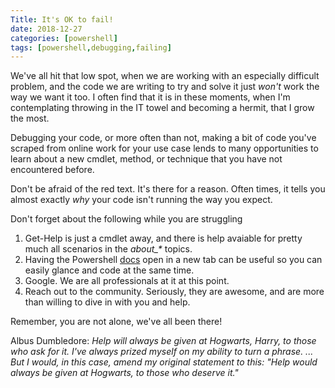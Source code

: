 ```yaml
---
Title: It's OK to fail!
date: 2018-12-27
categories: [powershell]
tags: [powershell,debugging,failing]
---
```


We've all hit that low spot, when we are working with an especially difficult problem, and the code we are writing to try and solve it just _won't_ work the way we want it too.
I often find that it is in these moments, when I'm contemplating throwing in the IT towel and becoming a hermit, that I grow the most.

Debugging your code, or more often than not, making a bit of code you've scraped from online work for your use case lends to many opportunities to learn about a new cmdlet, method, or technique that you have not encountered before.

Don't be afraid of the red text. It's there for a reason. Often times, it tells you almost exactly _why_ your code isn't running the way you expect.

Don't forget about the following while you are struggling

1. Get-Help is just a cmdlet away, and there is help avaiable for pretty much all scenarios in the _about\_*_ topics.
2. Having the Powershell [docs](https://docs.microsoft.com/en-us/powershell/) open in a new tab can be useful so you can easily glance and code at the same time.
3. Google. We are all professionals at it at this point.
4. Reach out to the community. Seriously, they are awesome, and are more than willing to dive in with you and help. 

Remember, you are not alone, we've all been there!

Albus Dumbledore: _Help will always be given at Hogwarts, Harry, to those who ask for it. I've always prized myself on my ability to turn a phrase. ... But I would, in this case, amend my original statement to this: "Help would always be given at Hogwarts, to those who deserve it."_